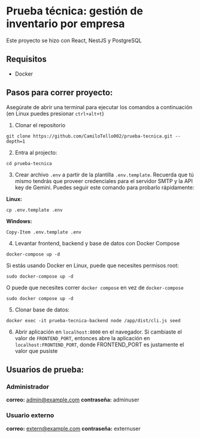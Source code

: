 # Prueba técnica: gestión de inventario por empresa
Este proyecto se hizo con React, NestJS y PostgreSQL

## Requisitos
- Docker

## Pasos para correr proyecto:
Asegúrate de abrir una terminal para ejecutar los comandos a continuación (en Linux puedes presionar ```ctrl+alt+t```)
1. Clonar el repositorio
```
git clone https://github.com/CamiloTello002/prueba-tecnica.git --depth=1
```

2. Entra al projecto:
```
cd prueba-tecnica
```

3. Crear archivo ```.env``` a partir de la plantilla ```.env.template```. Recuerda que tú mismo tendrás que proveer credenciales para el servidor SMTP y la API key de Gemini.
Puedes seguir este comando para probarlo rápidamente:

**Linux:**
```
cp .env.template .env
```
**Windows:**
```
Copy-Item .env.template .env
```

4. Levantar frontend, backend y base de datos con Docker Compose
```
docker-compose up -d
```

Si estás usando Docker en Linux, puede que necesites permisos root:
```
sudo docker-compose up -d
```
O puede que necesites correr ```docker compose``` en vez de ```docker-compose```
```
sudo docker compose up -d
```

5. Clonar base de datos:
``` 
docker exec -it prueba-tecnica-backend node /app/dist/cli.js seed
```

6. Abrir aplicación en ```localhost:8000``` en el navegador. Si cambiaste el valor de ```FRONTEND_PORT```, entonces abre la aplicación en ``` localhost:FRONTEND_PORT```, donde FRONTEND_PORT es justamente el valor que pusiste

## Usuarios de prueba:
### Administrador
**correo:** admin@example.com
**contraseña:** adminuser

### Usuario externo
**correo:** extern@example.com
**contraseña:** externuser
